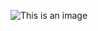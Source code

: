 ![This is an image](file:///D:/%E0%B8%9D%E0%B8%B6%E0%B8%81%E0%B8%87%E0%B8%B2%E0%B8%99/Logic%20Auth/signin.png)

